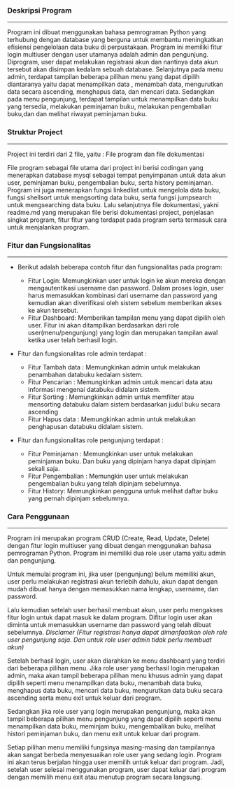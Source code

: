 ### Deskripsi Program
---

Program ini dibuat menggunakan bahasa pemrograman Python yang terhubung dengan database yang berguna untuk membantu meningkatkan efisiensi pengelolaan data buku di perpustakaan. Program ini memiliki fitur login multiuser dengan user utamanya adalah admin dan pengunjung. Diprogram, user dapat melakukan registrasi akun dan nantinya data akun tersebut akan disimpan kedalam sebuah database. Selanjutnya pada menu admin, terdapat tampilan beberapa pilihan menu yang dapat dipilih diantaranya yaitu dapat menampilkan data , menambah data, mengurutkan data secara ascending, menghapus data, dan mencari data. Sedangkan pada menu pengunjung, terdapat tampilan untuk menampilkan data buku yang tersedia, melakukan peminjaman buku, melakukan pengembalian buku,dan dan melihat riwayat peminjaman buku.

### Struktur Project
---

Project ini terdiri dari 2 file, yaitu : File program dan file dokumentasi

File program sebagai file utama dari project ini berisi codingan yang menerapkan database mysql sebagai tempat penyimpanan untuk data akun user, peminjaman buku, pengembalian buku, serta history peminjaman. Program ini juga menerapkan fungsi linkedlist untuk mengelola data buku, fungsi shellsort untuk mengsorting data buku, serta fungsi jumpsearch untuk mengsearching data buku. 
Lalu selanjutnya file dokumentasi, yakni readme.md yang merupakan file berisi dokumentasi project, penjelasan singkat program, fitur fitur yang terdapat pada program serta termasuk cara untuk menjalankan program.


### Fitur dan Fungsionalitas
---

* Berikut adalah beberapa contoh fitur dan fungsionalitas pada program:

  - Fitur Login: Memungkinkan user untuk login ke akun mereka dengan mengautentikasi username dan password. Dalam proses login, user harus memasukkan kombinasi dari    username dan password yang kemudian akan diverifikasi oleh sistem sebelum memberikan akses ke akun tersebut.
  - Fitur Dashboard: Memberikan tampilan menu yang dapat dipilih oleh user. Fitur ini akan ditampilkan berdasarkan dari role user(menu/pengunjung) yang login dan merupakan tampilan awal ketika user telah berhasil login.

* Fitur dan fungsionalitas role admin terdapat :

  - Fitur Tambah data : Memungkinkan admin untuk melakukan penambahan databuku kedalam sistem.
  - Fitur Pencarian : Memungkinkan admin untuk mencari data atau informasi mengenai databuku didalam sistem.
  - Fitur Sorting : Memungkinkan admin untuk memfilter atau mensorting databuku dalam sistem berdasarkan judul buku secara ascending
  - Fitur Hapus data : Memungkinkan admin untuk melakukan penghapusan databuku didalam sistem.

* Fitur dan fungsionalitas role pengunjung terdapat :

  - Fitur Peminjaman : Memungkinkan user untuk melakukan peminjaman buku. Dan buku yang dipinjam hanya dapat dipinjam sekali saja.
  - Fitur Pengembalian : Memungkin user untuk melakukan pengembalian buku yang telah dipinjam sebelumnya.
  - Fitur History: Memungkinkan pengguna untuk melihat daftar buku yang pernah dipinjam sebelumnya.
  
  
### Cara Penggunaan
---

Program ini merupakan program CRUD (Create, Read, Update, Delete) dengan fitur login multiuser yang dibuat dengan menggunakan bahasa pemrograman Python. Program ini memiliki dua role user utama yaitu admin dan pengunjung.

Untuk memulai program ini, jika user (pengunjung) belum memiliki akun, user perlu melakukan registrasi akun terlebih dahulu, akun dapat dengan mudah dibuat hanya dengan memasukkan nama lengkap, username, dan password. 

Lalu kemudian setelah user berhasil membuat akun, user perlu mengakses fitur login untuk dapat masuk ke dalam program. 
Difitur login user akan diminta untuk memasukkan username dan password yang telah dibuat sebelumnya. 
*Disclamer (Fitur registrasi hanya dapat dimanfaatkan oleh role user pengunjung saja. Dan untuk role user admin tidak perlu membuat akun)*

Setelah berhasil login, user akan diarahkan ke menu dashboard yang terdiri dari beberapa pilihan menu. Jika role user yang berhasil login merupakan admin, maka akan tampil beberapa pilihan menu khusus admin yang dapat dipilih seperti menu menampilkan data buku, menambah data buku, menghapus data buku, mencari data buku, mengurutkan data buku secara ascending serta menu exit untuk keluar dari program. 

Sedangkan jika role user yang login merupakan pengunjung, maka akan tampil beberapa pilihan menu pengunjung yang dapat dipilih seperti menu menampilkan data buku, meminjam buku, mengembalikan buku, melihat histori peminjaman buku, dan menu exit untuk keluar dari program. 

Setiap pilihan menu memiliki fungsinya masing-masing dan tampilannya akan sangat berbeda menyesuaikan role user yang sedang login. 
Program ini akan terus berjalan hingga user memilih untuk keluar dari program. Jadi, setelah user selesai menggunakan program, user dapat keluar dari program dengan memilih menu exit atau menutup program secara langsung.
